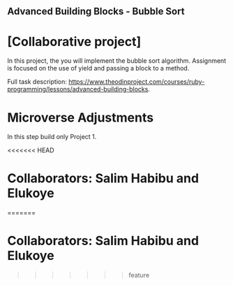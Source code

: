 ## Advanced Building Blocks - Bubble Sort

# [Collaborative project]
In this project, the you will implement the bubble sort algorithm. Assignment is focused on the use of yield and passing a block to a method.

Full task description: https://www.theodinproject.com/courses/ruby-programming/lessons/advanced-building-blocks.

# Microverse Adjustments
In this step build only Project 1.

<<<<<<< HEAD
# Collaborators: Salim Habibu and Elukoye
=======
# Collaborators: Salim Habibu and Elukoye
>>>>>>> feature

